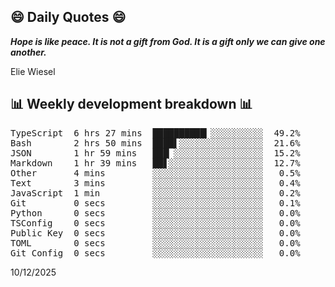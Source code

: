 ## 😄 Daily Quotes 😄

_**Hope is like peace. It is not a gift from God. It is a gift only we can give one another.**_

Elie Wiesel



## 📊 Weekly development breakdown 📊

<pre>TypeScript  6 hrs 27 mins  ██████████▎░░░░░░░░░░  49.2%
Bash        2 hrs 50 mins  ████▌░░░░░░░░░░░░░░░░  21.6%
JSON        1 hr 59 mins   ███▏░░░░░░░░░░░░░░░░░  15.2%
Markdown    1 hr 39 mins   ██▋░░░░░░░░░░░░░░░░░░  12.7%
Other       4 mins         ░░░░░░░░░░░░░░░░░░░░░   0.5%
Text        3 mins         ░░░░░░░░░░░░░░░░░░░░░   0.4%
JavaScript  1 min          ░░░░░░░░░░░░░░░░░░░░░   0.2%
Git         0 secs         ░░░░░░░░░░░░░░░░░░░░░   0.1%
Python      0 secs         ░░░░░░░░░░░░░░░░░░░░░   0.0%
TSConfig    0 secs         ░░░░░░░░░░░░░░░░░░░░░   0.0%
Public Key  0 secs         ░░░░░░░░░░░░░░░░░░░░░   0.0%
TOML        0 secs         ░░░░░░░░░░░░░░░░░░░░░   0.0%
Git Config  0 secs         ░░░░░░░░░░░░░░░░░░░░░   0.0%</pre>

10/12/2025
